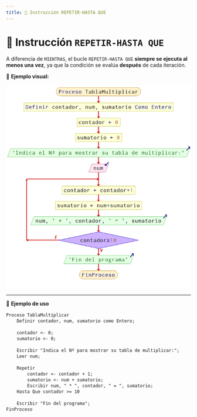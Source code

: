 ```yaml
---
title: 📌 Instrucción REPETIR-HASTA QUE
---
```


# 🔄 Instrucción `REPETIR-HASTA QUE`  

A diferencia de `MIENTRAS`, el bucle `REPETIR-HASTA QUE` **siempre se ejecuta al menos una vez**, ya que la condición se evalúa **después** de cada iteración.  


📌 **Ejemplo visual:**  

<p align="center">
  <img src="/images/instruccionRepetirHastaQue.png" alt="Repetir Hasta Que" width="800px" />
</p>

---

📌 **Ejemplo de uso** 

```
Proceso TablaMultiplicar
    Definir contador, num, sumatorio como Entero;

    contador <- 0;
    sumatorio <- 0;

    Escribir "Indica el Nº para mostrar su tabla de multiplicar:";
    Leer num;

    Repetir
        contador <- contador + 1;
        sumatorio <- num + sumatorio;        
        Escribir num, " * ", contador, " = ", sumatorio;
    Hasta Que contador >= 10

    Escribir "Fin del programa";
FinProceso
```
